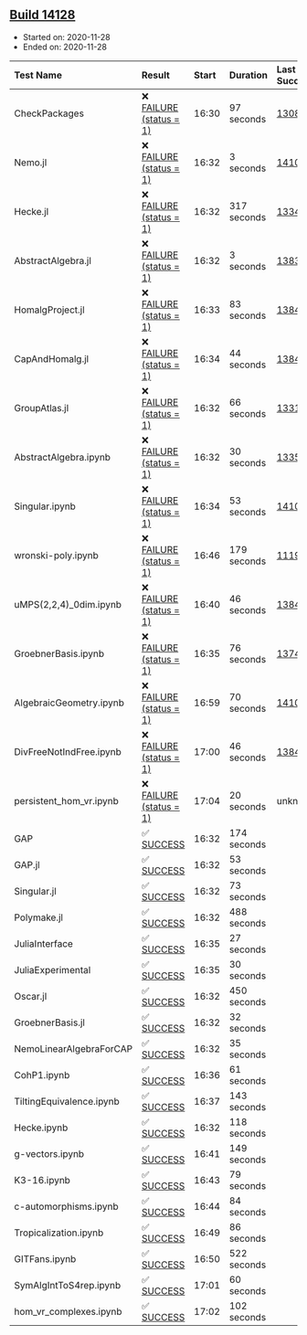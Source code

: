 ## [Build 14128](https://oscarci.mathematik.uni-kl.de/job/oscar/14128/)

* Started on: 2020-11-28
* Ended on: 2020-11-28

| Test Name    | Result | Start | Duration | Last Success | First Failure |
|:-------------|:-------|:------|:---------|:-------------|:--------------|
| CheckPackages | ❌ [FAILURE (status = 1)](https://oscarci.mathematik.uni-kl.de/job/oscar/14128/artifact/logs/build-14128/CheckPackages.log) | 16:30 | 97 seconds | [13085](https://oscarci.mathematik.uni-kl.de/job/oscar/13085/) | [13086](https://oscarci.mathematik.uni-kl.de/job/oscar/13086/) |
| Nemo.jl | ❌ [FAILURE (status = 1)](https://oscarci.mathematik.uni-kl.de/job/oscar/14128/artifact/logs/build-14128/Nemo.jl.log) | 16:32 | 3 seconds | [14101](https://oscarci.mathematik.uni-kl.de/job/oscar/14101/) | [14102](https://oscarci.mathematik.uni-kl.de/job/oscar/14102/) |
| Hecke.jl | ❌ [FAILURE (status = 1)](https://oscarci.mathematik.uni-kl.de/job/oscar/14128/artifact/logs/build-14128/Hecke.jl.log) | 16:32 | 317 seconds | [13341](https://oscarci.mathematik.uni-kl.de/job/oscar/13341/) | [13342](https://oscarci.mathematik.uni-kl.de/job/oscar/13342/) |
| AbstractAlgebra.jl | ❌ [FAILURE (status = 1)](https://oscarci.mathematik.uni-kl.de/job/oscar/14128/artifact/logs/build-14128/AbstractAlgebra.jl.log) | 16:32 | 3 seconds | [13837](https://oscarci.mathematik.uni-kl.de/job/oscar/13837/) | [13838](https://oscarci.mathematik.uni-kl.de/job/oscar/13838/) |
| HomalgProject.jl | ❌ [FAILURE (status = 1)](https://oscarci.mathematik.uni-kl.de/job/oscar/14128/artifact/logs/build-14128/HomalgProject.jl.log) | 16:33 | 83 seconds | [13845](https://oscarci.mathematik.uni-kl.de/job/oscar/13845/) | [13846](https://oscarci.mathematik.uni-kl.de/job/oscar/13846/) |
| CapAndHomalg.jl | ❌ [FAILURE (status = 1)](https://oscarci.mathematik.uni-kl.de/job/oscar/14128/artifact/logs/build-14128/CapAndHomalg.jl.log) | 16:34 | 44 seconds | [13845](https://oscarci.mathematik.uni-kl.de/job/oscar/13845/) | [13846](https://oscarci.mathematik.uni-kl.de/job/oscar/13846/) |
| GroupAtlas.jl | ❌ [FAILURE (status = 1)](https://oscarci.mathematik.uni-kl.de/job/oscar/14128/artifact/logs/build-14128/GroupAtlas.jl.log) | 16:32 | 66 seconds | [13311](https://oscarci.mathematik.uni-kl.de/job/oscar/13311/) | [13312](https://oscarci.mathematik.uni-kl.de/job/oscar/13312/) |
| AbstractAlgebra.ipynb | ❌ [FAILURE (status = 1)](https://oscarci.mathematik.uni-kl.de/job/oscar/14128/artifact/logs/build-14128/AbstractAlgebra.ipynb.log) | 16:32 | 30 seconds | [13355](https://oscarci.mathematik.uni-kl.de/job/oscar/13355/) | [13356](https://oscarci.mathematik.uni-kl.de/job/oscar/13356/) |
| Singular.ipynb | ❌ [FAILURE (status = 1)](https://oscarci.mathematik.uni-kl.de/job/oscar/14128/artifact/logs/build-14128/Singular.ipynb.log) | 16:34 | 53 seconds | [14101](https://oscarci.mathematik.uni-kl.de/job/oscar/14101/) | [14102](https://oscarci.mathematik.uni-kl.de/job/oscar/14102/) |
| wronski-poly.ipynb | ❌ [FAILURE (status = 1)](https://oscarci.mathematik.uni-kl.de/job/oscar/14128/artifact/logs/build-14128/wronski-poly.ipynb.log) | 16:46 | 179 seconds | [11192](https://oscarci.mathematik.uni-kl.de/job/oscar/11192/) | [11193](https://oscarci.mathematik.uni-kl.de/job/oscar/11193/) |
| uMPS(2,2,4)_0dim.ipynb | ❌ [FAILURE (status = 1)](https://oscarci.mathematik.uni-kl.de/job/oscar/14128/artifact/logs/build-14128/uMPS-2-2-4-_0dim.ipynb.log) | 16:40 | 46 seconds | [13841](https://oscarci.mathematik.uni-kl.de/job/oscar/13841/) | [13842](https://oscarci.mathematik.uni-kl.de/job/oscar/13842/) |
| GroebnerBasis.ipynb | ❌ [FAILURE (status = 1)](https://oscarci.mathematik.uni-kl.de/job/oscar/14128/artifact/logs/build-14128/GroebnerBasis.ipynb.log) | 16:35 | 76 seconds | [13748](https://oscarci.mathematik.uni-kl.de/job/oscar/13748/) | [13749](https://oscarci.mathematik.uni-kl.de/job/oscar/13749/) |
| AlgebraicGeometry.ipynb | ❌ [FAILURE (status = 1)](https://oscarci.mathematik.uni-kl.de/job/oscar/14128/artifact/logs/build-14128/AlgebraicGeometry.ipynb.log) | 16:59 | 70 seconds | [14101](https://oscarci.mathematik.uni-kl.de/job/oscar/14101/) | [14102](https://oscarci.mathematik.uni-kl.de/job/oscar/14102/) |
| DivFreeNotIndFree.ipynb | ❌ [FAILURE (status = 1)](https://oscarci.mathematik.uni-kl.de/job/oscar/14128/artifact/logs/build-14128/DivFreeNotIndFree.ipynb.log) | 17:00 | 46 seconds | [13845](https://oscarci.mathematik.uni-kl.de/job/oscar/13845/) | [13846](https://oscarci.mathematik.uni-kl.de/job/oscar/13846/) |
| persistent_hom_vr.ipynb | ❌ [FAILURE (status = 1)](https://oscarci.mathematik.uni-kl.de/job/oscar/14128/artifact/logs/build-14128/persistent_hom_vr.ipynb.log) | 17:04 | 20 seconds | unknown | unknown |
| GAP | ✅ [SUCCESS](https://oscarci.mathematik.uni-kl.de/job/oscar/14128/artifact/logs/build-14128/GAP.log) | 16:32 | 174 seconds |  |  |
| GAP.jl | ✅ [SUCCESS](https://oscarci.mathematik.uni-kl.de/job/oscar/14128/artifact/logs/build-14128/GAP.jl.log) | 16:32 | 53 seconds |  |  |
| Singular.jl | ✅ [SUCCESS](https://oscarci.mathematik.uni-kl.de/job/oscar/14128/artifact/logs/build-14128/Singular.jl.log) | 16:32 | 73 seconds |  |  |
| Polymake.jl | ✅ [SUCCESS](https://oscarci.mathematik.uni-kl.de/job/oscar/14128/artifact/logs/build-14128/Polymake.jl.log) | 16:32 | 488 seconds |  |  |
| JuliaInterface | ✅ [SUCCESS](https://oscarci.mathematik.uni-kl.de/job/oscar/14128/artifact/logs/build-14128/JuliaInterface.log) | 16:35 | 27 seconds |  |  |
| JuliaExperimental | ✅ [SUCCESS](https://oscarci.mathematik.uni-kl.de/job/oscar/14128/artifact/logs/build-14128/JuliaExperimental.log) | 16:35 | 30 seconds |  |  |
| Oscar.jl | ✅ [SUCCESS](https://oscarci.mathematik.uni-kl.de/job/oscar/14128/artifact/logs/build-14128/Oscar.jl.log) | 16:32 | 450 seconds |  |  |
| GroebnerBasis.jl | ✅ [SUCCESS](https://oscarci.mathematik.uni-kl.de/job/oscar/14128/artifact/logs/build-14128/GroebnerBasis.jl.log) | 16:32 | 32 seconds |  |  |
| NemoLinearAlgebraForCAP | ✅ [SUCCESS](https://oscarci.mathematik.uni-kl.de/job/oscar/14128/artifact/logs/build-14128/NemoLinearAlgebraForCAP.log) | 16:32 | 35 seconds |  |  |
| CohP1.ipynb | ✅ [SUCCESS](https://oscarci.mathematik.uni-kl.de/job/oscar/14128/artifact/logs/build-14128/CohP1.ipynb.log) | 16:36 | 61 seconds |  |  |
| TiltingEquivalence.ipynb | ✅ [SUCCESS](https://oscarci.mathematik.uni-kl.de/job/oscar/14128/artifact/logs/build-14128/TiltingEquivalence.ipynb.log) | 16:37 | 143 seconds |  |  |
| Hecke.ipynb | ✅ [SUCCESS](https://oscarci.mathematik.uni-kl.de/job/oscar/14128/artifact/logs/build-14128/Hecke.ipynb.log) | 16:32 | 118 seconds |  |  |
| g-vectors.ipynb | ✅ [SUCCESS](https://oscarci.mathematik.uni-kl.de/job/oscar/14128/artifact/logs/build-14128/g-vectors.ipynb.log) | 16:41 | 149 seconds |  |  |
| K3-16.ipynb | ✅ [SUCCESS](https://oscarci.mathematik.uni-kl.de/job/oscar/14128/artifact/logs/build-14128/K3-16.ipynb.log) | 16:43 | 79 seconds |  |  |
| c-automorphisms.ipynb | ✅ [SUCCESS](https://oscarci.mathematik.uni-kl.de/job/oscar/14128/artifact/logs/build-14128/c-automorphisms.ipynb.log) | 16:44 | 84 seconds |  |  |
| Tropicalization.ipynb | ✅ [SUCCESS](https://oscarci.mathematik.uni-kl.de/job/oscar/14128/artifact/logs/build-14128/Tropicalization.ipynb.log) | 16:49 | 86 seconds |  |  |
| GITFans.ipynb | ✅ [SUCCESS](https://oscarci.mathematik.uni-kl.de/job/oscar/14128/artifact/logs/build-14128/GITFans.ipynb.log) | 16:50 | 522 seconds |  |  |
| SymAlgIntToS4rep.ipynb | ✅ [SUCCESS](https://oscarci.mathematik.uni-kl.de/job/oscar/14128/artifact/logs/build-14128/SymAlgIntToS4rep.ipynb.log) | 17:01 | 60 seconds |  |  |
| hom_vr_complexes.ipynb | ✅ [SUCCESS](https://oscarci.mathematik.uni-kl.de/job/oscar/14128/artifact/logs/build-14128/hom_vr_complexes.ipynb.log) | 17:02 | 102 seconds |  |  |
